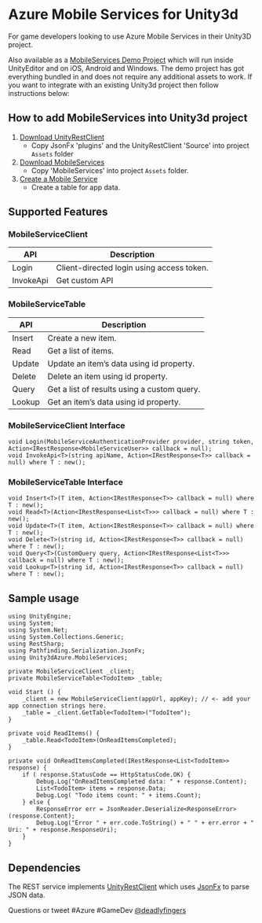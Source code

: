 # Azure Mobile Services for Unity3d
For game developers looking to use Azure Mobile Services in their Unity3D project. 

Also available as a [MobileServices Demo Project](https://github.com/Unity3dAzure/MobileServicesDemo) which will run inside UnityEditor and on iOS, Android and Windows. The demo project has got everything bundled in and does not require any additional assets to work. If you want to integrate with an existing Unity3d project then follow instructions below:

## How to add MobileServices into Unity3d project
1. [Download UnityRestClient](https://github.com/ProjectStratus/UnityRestClient/archive/master.zip)
 	* Copy JsonFx 'plugins' and the UnityRestClient 'Source' into project `Assets` folder
2. [Download MobileServices](https://github.com/Unity3dAzure/MobileServices/archive/master.zip)  
	* Copy 'MobileServices' into project `Assets` folder. 
3. [Create a Mobile Service](https://manage.windowsazure.com)
	* Create a table for app data.

## Supported Features
### MobileServiceClient
API | Description
--- | -----------
Login | Client-directed login using access token.
InvokeApi | Get custom API

### MobileServiceTable
API | Description
--- | -----------
Insert | Create a new item. 
Read | Get a list of items. 
Update | Update an item’s data using id property. 
Delete | Delete an item using id property.  
Query | Get a list of results using a custom query. 
Lookup | Get an item’s data using id property. 

### MobileServiceClient Interface
	void Login(MobileServiceAuthenticationProvider provider, string token, Action<IRestResponse<MobileServiceUser>> callback = null);
	void InvokeApi<T>(string apiName, Action<IRestResponse<T>> callback = null) where T : new();

### MobileServiceTable Interface
	void Insert<T>(T item, Action<IRestResponse<T>> callback = null) where T : new();
	void Read<T>(Action<IRestResponse<List<T>>> callback = null) where T : new();
	void Update<T>(T item, Action<IRestResponse<T>> callback = null) where T : new();
	void Delete<T>(string id, Action<IRestResponse<T>> callback = null) where T : new();
	void Query<T>(CustomQuery query, Action<IRestResponse<List<T>>> callback = null) where T : new();
	void Lookup<T>(string id, Action<IRestResponse<T>> callback = null) where T : new();


## Sample usage
```
using UnityEngine;
using System;
using System.Net;
using System.Collections.Generic;
using RestSharp;
using Pathfinding.Serialization.JsonFx;
using Unity3dAzure.MobileServices;

```

```
private MobileServiceClient _client;
private MobileServiceTable<TodoItem> _table;
```

```
void Start () {
	_client = new MobileServiceClient(appUrl, appKey); // <- add your app connection strings here.
	_table = _client.GetTable<TodoItem>("TodoItem");
}
```
```
private void ReadItems() {
	_table.Read<TodoItem>(OnReadItemsCompleted);
}

private void OnReadItemsCompleted(IRestResponse<List<TodoItem>> response) {
	if ( response.StatusCode == HttpStatusCode.OK) {
		Debug.Log("OnReadItemsCompleted data: " + response.Content);
		List<TodoItem> items = response.Data;
		Debug.Log( "Todo items count: " + items.Count);
	} else {
		ResponseError err = JsonReader.Deserialize<ResponseError>(response.Content);
		Debug.Log("Error " + err.code.ToString() + " " + err.error + " Uri: " + response.ResponseUri);
	}
}
```

## Dependencies
The REST service implements [UnityRestClient](https://github.com/ProjectStratus/UnityRestClient) which uses [JsonFx](https://bitbucket.org/TowerOfBricks/jsonfx-for-unity3d-git/) to parse JSON data. 

Questions or tweet #Azure #GameDev [@deadlyfingers](https://twitter.com/deadlyfingers)